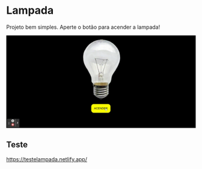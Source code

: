 # Lampada
Projeto bem simples. Aperte o botão para acender a lampada!

![lampada](https://github.com/NMD01/Lampada/blob/main/Lampada.gif)

## Teste
<a>https://testelampada.netlify.app/</a>
